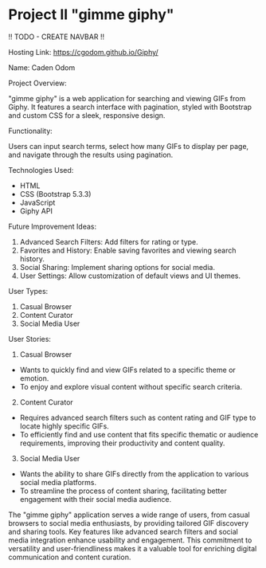 # Project II "gimme giphy"


!! TODO - CREATE NAVBAR !!



Hosting Link: https://cgodom.github.io/Giphy/



Name: Caden Odom


Project Overview:

"gimme giphy" is a web application for searching and viewing GIFs from Giphy. It features a search interface with pagination, styled with Bootstrap and custom CSS for a sleek, responsive design.


Functionality:

Users can input search terms, select how many GIFs to display per page, and navigate through the results using pagination.


Technologies Used:

- HTML
- CSS (Bootstrap 5.3.3)
- JavaScript
- Giphy API


Future Improvement Ideas:

1. Advanced Search Filters: Add filters for rating or type.
2. Favorites and History: Enable saving favorites and viewing search history.
3. Social Sharing: Implement sharing options for social media.
4. User Settings: Allow customization of default views and UI themes.



User Types:

1. Casual Browser
2. Content Curator
3. Social Media User


User Stories:

1. Casual Browser
- Wants to quickly find and view GIFs related to a specific theme or emotion.
- To enjoy and explore visual content without specific search criteria.

2. Content Curator
- Requires advanced search filters such as content rating and GIF type to locate highly specific GIFs.
- To efficiently find and use content that fits specific thematic or audience requirements, improving their productivity and content quality.

3. Social Media User
- Wants the ability to share GIFs directly from the application to various social media platforms.
- To streamline the process of content sharing, facilitating better engagement with their social media audience.



The "gimme giphy" application serves a wide range of users, from casual browsers to social media enthusiasts, by providing tailored GIF discovery and sharing tools. Key features like advanced search filters and social media integration enhance usability and engagement. This commitment to versatility and user-friendliness makes it a valuable tool for enriching digital communication and content curation.